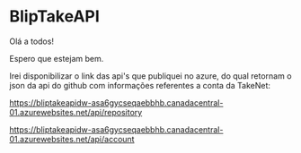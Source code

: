 # BlipTakeAPI

Olá a todos!

Espero que estejam bem.

Irei disponibilizar o link das api's que publiquei no azure, do qual retornam o json da api do github com informações referentes a conta da TakeNet:

https://bliptakeapidw-asa6gycseqaebbhb.canadacentral-01.azurewebsites.net/api/repository

https://bliptakeapidw-asa6gycseqaebbhb.canadacentral-01.azurewebsites.net/api/account

